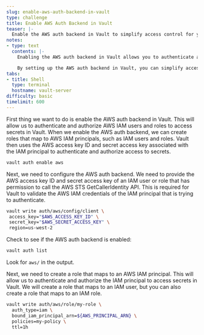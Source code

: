 ```yaml
---
slug: enable-aws-auth-backend-in-vault
type: challenge
title: Enable AWS Auth Backend in Vault
teaser: |-
  Enable the AWS auth backend in Vault to simplify access control for your applications running on AWS. By mapping AWS IAM principals to Vault roles, you can use existing AWS access keys to authenticate and authorize access to secrets in Vault
notes:
- type: text
  contents: |-
    Enabling the AWS auth backend in Vault allows you to authenticate and authorize AWS IAM users and roles to access secrets in Vault. When you enable the AWS auth backend, you can create roles that map to AWS IAM principals, such as IAM users and roles. Vault then uses the AWS access key ID and secret access key associated with the IAM principal to authenticate and authorize access to secrets.

    By setting up the AWS auth backend in Vault, you can simplify access control for your applications running on AWS. Instead of having to manage separate credentials for accessing secrets in Vault, your applications can use their existing IAM credentials to access Vault. This reduces the risk of credentials leakage and makes it easier to manage access control policies.
tabs:
- title: Shell
  type: terminal
  hostname: vault-server
difficulty: basic
timelimit: 600
---
```

First thing we want to do is enable the AWS auth backend in Vault. This will allow us to authenticate and authorize AWS IAM users and roles to access secrets in Vault. When we enable the AWS auth backend, we can create roles that map to AWS IAM principals, such as IAM users and roles. Vault then uses the AWS access key ID and secret access key associated with the IAM principal to authenticate and authorize access to secrets.

```bash
vault auth enable aws
```

Next, we need to configure the AWS auth backend. We need to provide the AWS access key ID and secret access key of an IAM user or role that has permission to call the AWS STS GetCallerIdentity API. This is required for Vault to validate the AWS IAM credentials of the IAM principal that is trying to authenticate.

```bash
vault write auth/aws/config/client \
 access_key="$AWS_ACCESS_KEY_ID" \
 secret_key="$AWS_SECRET_ACCESS_KEY" \
 region=us-west-2
```

Check to see if the AWS auth backend is enabled:

```bash
vault auth list
```

Look for `aws/` in the output.

Next, we need to create a role that maps to an AWS IAM principal. This will allow us to authenticate and authorize the IAM principal to access secrets in Vault. We will create a role that maps to an IAM user, but you can also create a role that maps to an IAM role.

```bash
vault write auth/aws/role/my-role \
  auth_type=iam \
  bound_iam_principal_arn=${AWS_PRINCIPAL_ARN} \
  policies=my-policy \
  ttl=1h
```

